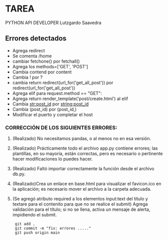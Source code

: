 # TAREA
PYTHON API DEVELOPER
Lutzgardo Saavedra

## Errores detectados
+ Agrega redirect
+ Se comenta /home
+ cambiar fetchone() por fetchall()
+ Agrega los methods=['GET', 'POST']
+ Cambia contend por content
+ Cambia ! por ?
+ cambia return redirect(url_for('get_all_post')) por redirect(url_for('get_all_post'))
+ Agrega elif para request.method == "GET":
+ Agrega return render_template('post/create.html') al elif
+ Cambia <str:post_id> por <string:post_id>
+ Cambia (post_id) por (post_id,)
+ Modificar el puerto y completar el host


### CORRECCIÓN DE LOS SIGUIENTES ERRORES: 

1. (Realizado) No necesitamos pandas, o al menos no en esa versión. 
2. (Realizado) Prácticamente todo el archivo app.py contiene errores; las plantillas, en su mayoría, están correctas, pero es necesario o pertinente hacer modificaciones lo puedes hacer.
3. (Realizado) Faltó importar correctamente la función desde el archivo db.py.
4. (Realizado)Crea un enlace en base.html para visualizar el favicon.ico en la aplicación; es necesario mover el archivo a la carpeta adecuada.
5. (Se agregó atributo required a los elementos input:text del título y textare para el contenito para que no se realice el submit) Agrega validación para el título; si no se llena, activa un mensaje de alerta, impidiendo el submit. 


        git add .
        git commit -m "fix: errores ....."
        git push origin main